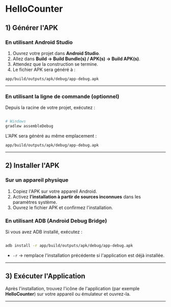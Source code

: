 # HelloCounter

## 1) Générer l'APK

### En utilisant Android Studio

1. Ouvrez votre projet dans **Android Studio**.
2. Allez dans **Build → Build Bundle(s) / APK(s) → Build APK(s)**.
3. Attendez que la construction se termine.
4. Le fichier APK sera généré à :

```
app/build/outputs/apk/debug/app-debug.apk
```

---

### En utilisant la ligne de commande (optionnel)

Depuis la racine de votre projet, exécutez :

```bash

# Windows
gradlew assembleDebug
```

L'APK sera généré au même emplacement :

```
app/build/outputs/apk/debug/app-debug.apk
```

---

## 2) Installer l'APK

### Sur un appareil physique

1. Copiez l'APK sur votre appareil Android.
2. Activez **l'installation à partir de sources inconnues** dans les paramètres système.
3. Ouvrez le fichier APK et confirmez l'installation.

### En utilisant ADB (Android Debug Bridge)

Si vous avez ADB installé, exécutez :

```bash

adb install -r app/build/outputs/apk/debug/app-debug.apk
```

* `-r` → remplace l'installation précédente si l'application est déjà installée.

---

## 3) Exécuter l'Application

Après l'installation, trouvez l'icône de l'application (par exemple **HelloCounter**) sur votre appareil ou émulateur et ouvrez-la.

---